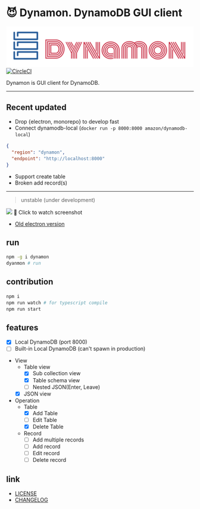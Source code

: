 # :smiling_imp: Dynamon. DynamoDB GUI client

![Logo](assets/dynamon.png) [![CircleCI](https://circleci.com/gh/deptno/dynamon.svg?style=shield)](https://circleci.com/gh/deptno/dynamon)

Dynamon is GUI client for DynamoDB.

---

## Recent updated
- Drop {electron, monorepo} to develop fast
- Connect dynamodb-local (`docker run -p 8000:8000 amazon/dynamodb-local`)
```json
{
  "region": "dynamon",
  "endpoint": "http://localhost:8000"
}
```
- Support create table
- Broken add record(s)

---

> unstable (under development)

[![](https://user-images.githubusercontent.com/1223020/38453064-7a2d421c-3a8a-11e8-821f-c607fff85642.png)](https://www.youtube.com/watch?v=UI9xyrAKAg0&feature=youtu.be)
:eyes: Click to watch screenshot

- [Old electron version](https://github.com/deptno/dynamon/releases)

## run

```bash
npm -g i dynamon
dyanmon # run
```

## contribution

```bash
npm i
npm run watch # for typescript compile
npm run start
```

## features

* [x] Local DynamoDB (port 8000)
* [ ] Built-in Local DynamoDB (can't spawn in production)
* View
  * Table view
    * [x] Sub collection view
    * [x] Table schema view
    * [ ] Nested JSON(Enter, Leave)
  * [x] JSON view
* Operation
  * Table
    * [x] Add Table
    * [ ] Edit Table
    * [x] Delete Table
  * Record
    * [ ] Add multiple records
    * [ ] Add record
    * [ ] Edit record
    * [ ] Delete record
    
## link
- [LICENSE](LICENSE)
- [CHANGELOG](CHANGELOG)
